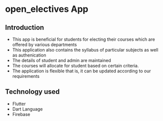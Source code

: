 # open_electives App

## Introduction
 - This app is beneficial for students for electing their courses which are offered by  various departments
 - This application also contains the syllabus of particular subjects as well as authenication
 - The details of student and admin are maintained
 - The courses will allocate for student based on certain criteria.
 - The application is flexible that is, it can be updated according to our requirements
## Technology used
 - Flutter
 - Dart Language
 - Firebase
